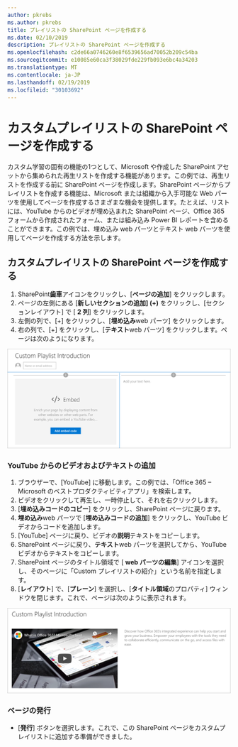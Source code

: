 ```yaml
---
author: pkrebs
ms.author: pkrebs
title: プレイリストの SharePoint ページを作成する
ms.date: 02/10/2019
description: プレイリストの SharePoint ページを作成する
ms.openlocfilehash: c2de66a0746260e8f6539656ad70052b209c54ba
ms.sourcegitcommit: e10085e60ca3f38029fde229fb093e6bc4a34203
ms.translationtype: MT
ms.contentlocale: ja-JP
ms.lasthandoff: 02/19/2019
ms.locfileid: "30103692"
---
```

# <a name="create-sharepoint-pages-for-custom-playlists"></a>カスタムプレイリストの SharePoint ページを作成する

カスタム学習の固有の機能の1つとして、Microsoft や作成した SharePoint アセットから集められた再生リストを作成する機能があります。この例では、再生リストを作成する前に SharePoint ページを作成します。SharePoint ページからプレイリストを作成する機能は、Microsoft または組織から入手可能な Web パーツを使用してページを作成するさまざまな機会を提供します。たとえば、リストには、YouTube からのビデオが埋め込まれた SharePoint ページ、Office 365 フォームから作成されたフォーム、または組み込み Power BI レポートを含めることができます。この例では、埋め込み web パーツとテキスト web パーツを使用してページを作成する方法を示します。  

## <a name="create-a-sharepoint-page-for-a-custom-playlist"></a>カスタムプレイリストの SharePoint ページを作成する

1. SharePoint**歯車**アイコンをクリックし、[**ページの追加**] をクリックします。
2. ページの左側にある [**新しいセクションの追加] (+)** をクリックし、[セクションレイアウト] で [ **2 列**] をクリックします。
3. 左側の列で、[+] をクリックし、[**埋め込み**web パーツ] をクリックします。 
4. 右の列で、[+] をクリックし、[**テキスト**web パーツ] をクリックします。ページは次のようになります。

![cg-pagenewstart](media/cg-pagenewstart.png)

### <a name="add-a-video-and-text-from-youtube"></a>YouTube からのビデオおよびテキストの追加

1. ブラウザーで、[YouTube] に移動します。この例では、「Office 365 – Microsoft のベストプロダクティビティアプリ」を検索します。
2. ビデオをクリックして再生し、一時停止して、それを右クリックします。 
3. [**埋め込みコードのコピー**] をクリックし、SharePoint ページに戻ります。 
4. **埋め込み**web パーツで [**埋め込みコードの追加**] をクリックし、YouTube ビデオからコードを追加します。
5. [YouTube] ページに戻り、ビデオの**説明**テキストをコピーします。 
6. SharePoint ページに戻り、**テキスト**web パーツを選択してから、YouTube ビデオからテキストをコピーします。
7. SharePoint ページのタイトル領域で [ **web パーツの編集**] アイコンを選択し、そのページに「Custom プレイリストの紹介」という名前を指定します。 
8. [**レイアウト**] で、[**プレーン**] を選択し、[**タイトル領域**のプロパティ] ウィンドウを閉じます。これで、ページは次のように表示されます。 

![cg-pagenewfinish](media/cg-pagenewfinish.png)

### <a name="publish-the-page"></a>ページの発行

- [**発行**] ボタンを選択します。これで、この SharePoint ページをカスタムプレイリストに追加する準備ができました。 